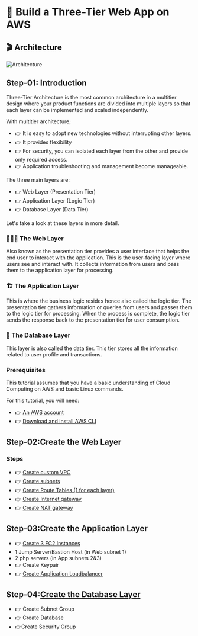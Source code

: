 # 📌 Build a Three-Tier Web App on AWS
## 🎬 Architecture
![Architecture](https://github.com/Sulemoore/AWS-Projects/assets/101164153/9decd365-8eff-4013-9733-ff466940ae08)

## Step-01: Introduction

Three-Tier Architecture is the most common architecture in a multitier design where your product functions are divided into multiple layers so that each layer can be implemented and scaled independently.

With multitier architecture;
- 👉 It is easy to adopt new technologies without interrupting other layers.
- 👉 It provides flexibility
- 👉 For security, you can isolated each layer from the other and provide only required access.
- 👉 Application troubleshooting and management become manageable.

The three main layers are:
- 👉 Web Layer (Presentation Tier)
- 👉 Application Layer (Logic Tier)
- 👉 Database Layer (Data Tier)

Let's take a look at these layers in more detail.

### 👨🏾‍💻 The Web Layer

Also known as the presentation tier provides a user interface that helps the end user to interact with the application. This is the user-facing layer where users see and interact with. It collects information from users and pass them to the application layer for processing.

### 🏗️ The Application Layer

This is where the business logic resides hence also called the logic tier. The presentation tier gathers information or queries from users and passes them to the logic tier for processing. When the process is complete, the logic tier sends the response back to the presentation tier for user consumption.

### 💾 The Database Layer

This layer is also called the data tier. This tier stores all the information related to user profile and transactions.

### Prerequisites

This tutorial assumes that you have a basic understanding of Cloud Computing on AWS and basic Linux commands.

For this tutorial, you will need:
- 👉 [An AWS account](https://aws.amazon.com/)
- 👉 [Download and install AWS CLI](https://aws.amazon.com/cli/)

  
## Step-02:Create the Web Layer

### Steps

- 👉 [Create custom VPC](https://github.com/Sulemoore/AWS-Projects/blob/master/Compute/Three-Tier%20Web%20App/Project-Instructions/Create%20VPC.md)
- 👉 [Create subnets](https://github.com/Sulemoore/AWS-Projects/blob/master/Compute/Three-Tier%20Web%20App/Project-Instructions/Create%20Subnets.md)
- 👉 [Create Route Tables (1 for each layer)](https://github.com/Sulemoore/AWS-Projects/blob/master/Compute/Three-Tier%20Web%20App/Project-Instructions/Create%20Route%20Tables.md)
- 👉 [Create Internet gateway](https://github.com/Sulemoore/AWS-Projects/blob/master/Compute/Three-Tier%20Web%20App/Project-Instructions/Create%20Internet%20Gateway.md)
- 👉 [Create NAT gateway](https://github.com/Sulemoore/AWS-Projects/blob/master/Compute/Three-Tier%20Web%20App/Project-Instructions/Create%20NAT%20Gateway.md)

## Step-03:Create the Application Layer
- 👉 [Create 3 EC2 Instances](https://github.com/Sulemoore/AWS-Projects/blob/master/Compute/Three-Tier%20Web%20App/Create-Servers/Bastion%20Host.md)
- 1 Jump Server/Bastion Host (in Web subnet 1)
- 2 php servers (in App subnets 2&3)
- 👉 Create Keypair
- 👉 [Create Application Loadbalancer](https://github.com/Sulemoore/AWS-Projects/blob/master/Compute/Three-Tier%20Web%20App/Load-Balancer/Create%20Load%20Balancer.md)

## Step-04:[Create the Database Layer](https://github.com/Sulemoore/AWS-Projects/blob/master/Compute/Three-Tier%20Web%20App/RDS-Database/Create%20DB.md)

- 👉 Create Subnet Group
- 👉 Create Database
- 👉Create Security Group




